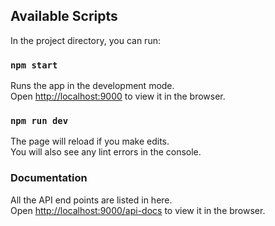 ## Available Scripts

In the project directory, you can run:

### `npm start`

Runs the app in the development mode.<br />
Open [http://localhost:9000](http://localhost:9000) to view it in the browser.

### `npm run dev`

The page will reload if you make edits.<br />
You will also see any lint errors in the console.

### Documentation

All the API end points are listed in here.<br />
Open [http://localhost:9000/api-docs](http://localhost:9000/api-docs) to view it in the browser.